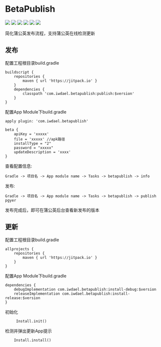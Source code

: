 # BetaPublish
![](https://img.shields.io/badge/platform-android-orange.svg)
![](https://img.shields.io/badge/language-java-yellow.svg)
![](https://jitpack.io/v/com.iwdael/betapublish.svg)
![](https://img.shields.io/badge/build-passing-brightgreen.svg)
![](https://img.shields.io/badge/license-apache--2.0-green.svg)
![](https://img.shields.io/badge/api-19+-green.svg)

简化蒲公英发布流程，支持蒲公英在线检测更新
## 发布
配置工程根目录build.gradle
```
buildscript {
    repositories {
        maven { url 'https://jitpack.io' }
    }
    dependencies {
        classpath 'com.iwdael.betapublish:publish:$version'
    }
}
```
配置App Module下build.gradle
```
apply plugin: 'com.iwdael.betapublish'

beta {
    apiKey = 'xxxxx'
    file = 'xxxxx' //apk路径
    installType = "2"
    password = "xxxxx"
    updateDescription = 'xxxx'
}
```
查看配置信息:
```
Gradle -> 项目名 -> App module name -> Tasks -> betapublish -> info
```
发布:
```
Gradle -> 项目名 -> App module name -> Tasks -> betapublish -> publish pgyer
```
发布完成后，即可在蒲公英后台查看新发布的版本

## 更新
配置工程根目录build.gradle
```
allprojects {
    repositories {
        maven { url 'https://jitpack.io' }
    }
}
```
配置App Module下build.gradle
```
dependencies {
    debugImplementation com.iwdael.betapublish:install-debug:$version
    releaseImplementation com.iwdael.betapublish:install-release:$version
}
```
初始化
```
     Install.init()
```
检测并弹出更新App提示
```
    Install.install()
```

